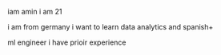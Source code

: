 iam amin
i am 21

i am from germany 
i want to learn data analytics and spanish+

ml engineer
i have prioir experience 

